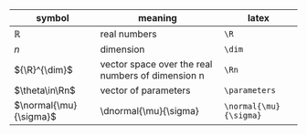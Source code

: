 symbol|meaning|latex
-|---|-
$\mathbb{R}$|real numbers|`\R`
$n$|dimension|`\dim`
${\R}^{\dim}$|vector space over the real numbers of dimension n|`\Rn`
$\theta\in\Rn$|vector of parameters|`\parameters`
$\normal{\mu}{\sigma}$|\dnormal{\mu}{\sigma}|`\normal{\mu}{\sigma}`
